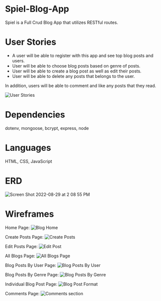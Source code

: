 # Spiel-Blog-App
Spiel is a Full Crud Blog App that utilizes RESTful routes.

# User Stories
- A user will be able to register with this app and see top blog posts and users.
- User will be able to choose blog posts based on genre of posts.
- User will be able to create a blog post as well as edit their posts.
- User will be able to delete any posts that belongs to the user. 

In addition, users will be able to comment and like any posts that they read. 

![User Stories](https://user-images.githubusercontent.com/109348308/186985455-95e63589-c1ef-4d41-a47d-208e217a666e.png)

# Dependencies
dotenv, mongoose, bcrypt, express, node

# Languages
HTML, CSS, JavaScript


# ERD
![Screen Shot 2022-08-29 at 2 08 55 PM](https://user-images.githubusercontent.com/109348308/187269336-d5bd4f6a-2474-400e-b05f-7cc1cb9486d7.png)

# Wireframes

Home Page: 
![Blog Home](https://user-images.githubusercontent.com/109348308/186985457-34c3fd89-6824-4114-9165-184d09efd58b.png)

Create Posts Page:
![Create Posts](https://user-images.githubusercontent.com/109348308/186985460-b5f7e5ad-9e98-43ad-b431-626fd449e099.png)

Edit Posts Page: 
![Edit Post](https://user-images.githubusercontent.com/109348308/186985462-c5a87cfe-956d-4ac5-b14b-7a396049e867.png)

All Blogs Page: 
![All Blogs Page](https://user-images.githubusercontent.com/109348308/186985463-30d15d36-f95d-436d-806a-b96b895a3657.png)

Blog Posts By User Page: 
![Blog Posts By User](https://user-images.githubusercontent.com/109348308/186985464-e13ec441-4e69-4965-acf4-5a833bdb0201.png)

Blog Posts By Genre Page: 
![Blog Posts By Genre](https://user-images.githubusercontent.com/109348308/186985465-7cae2c37-c769-499f-8c72-7abf7e3b91e9.png)

Individual Blog Post Page: 
![Blog Post Format](https://user-images.githubusercontent.com/109348308/186985466-4e49e052-441b-4dbc-824b-412fc7f0c945.png)

Comments Page:
![Comments section ](https://user-images.githubusercontent.com/109348308/186985467-38e1b1e1-590c-493c-a1fa-5cba3e0a21f4.png)
